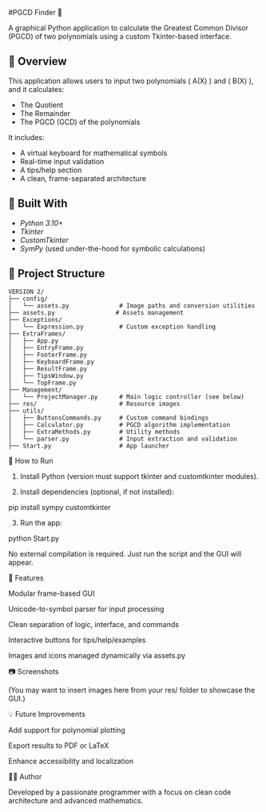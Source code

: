 #PGCD Finder 🧮

A graphical Python application to calculate the Greatest Common Divisor (PGCD) of two polynomials using a custom Tkinter-based interface.

## 📌 Overview

This application allows users to input two polynomials \( A(X) \) and \( B(X) \), and it calculates:

- The Quotient
- The Remainder
- The PGCD (GCD) of the polynomials

It includes:
- A virtual keyboard for mathematical symbols
- Real-time input validation
- A tips/help section
- A clean, frame-separated architecture

## 🧠 Built With

- *Python 3.10+*
- *Tkinter*
- *CustomTkinter*
- *SymPy* (used under-the-hood for symbolic calculations)

## 📁 Project Structure

```text
VERSION 2/
├── config/
│   └── assets.py              # Image paths and conversion utilities
├── assets.py                 # Assets management
├── Exceptions/
│   └── Expression.py          # Custom exception handling
├── ExtraFrames/
│   ├── App.py
│   ├── EntryFrame.py
│   ├── FooterFrame.py
│   ├── KeyboardFrame.py
│   ├── ResultFrame.py
│   ├── TipsWindow.py
│   └── TopFrame.py
├── Management/
│   └── ProjectManager.py      # Main logic controller (see below)
├── res/                       # Resource images
├── utils/
│   ├── ButtonsCommands.py     # Custom command bindings
│   ├── Calculator.py          # PGCD algorithm implementation
│   ├── ExtraMethods.py        # Utility methods
│   └── parser.py              # Input extraction and validation
├── Start.py                   # App launcher
```
🚀 How to Run

1. Install Python (version must support tkinter and customtkinter modules).


2. Install dependencies (optional, if not installed):

pip install sympy customtkinter


3. Run the app:

python Start.py



No external compilation is required. Just run the script and the GUI will appear.

🎨 Features

Modular frame-based GUI

Unicode-to-symbol parser for input processing

Clean separation of logic, interface, and commands

Interactive buttons for tips/help/examples

Images and icons managed dynamically via assets.py


📷 Screenshots

(You may want to insert images here from your res/ folder to showcase the GUI.)

💡 Future Improvements

Add support for polynomial plotting

Export results to PDF or LaTeX

Enhance accessibility and localization


🧑‍💻 Author

Developed by a passionate programmer with a focus on clean code architecture and advanced mathematics.
